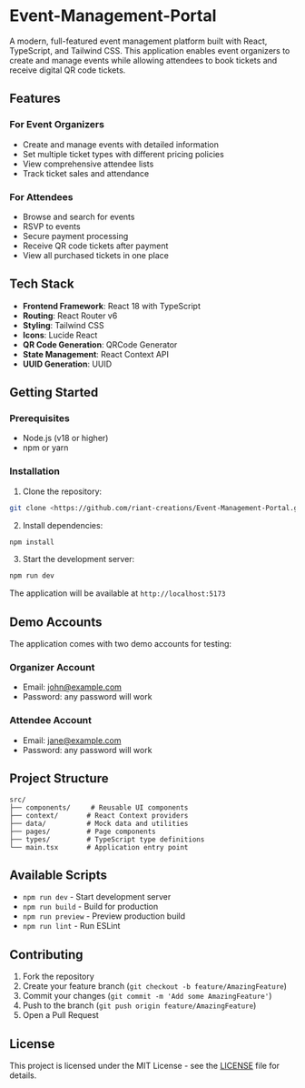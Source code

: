 # Event-Management-Portal

A modern, full-featured event management platform built with React, TypeScript, and Tailwind CSS. This application enables event organizers to create and manage events while allowing attendees to book tickets and receive digital QR code tickets.

## Features

### For Event Organizers
- Create and manage events with detailed information
- Set multiple ticket types with different pricing policies
- View comprehensive attendee lists
- Track ticket sales and attendance

### For Attendees
- Browse and search for events
- RSVP to events
- Secure payment processing
- Receive QR code tickets after payment
- View all purchased tickets in one place

## Tech Stack

- **Frontend Framework**: React 18 with TypeScript
- **Routing**: React Router v6
- **Styling**: Tailwind CSS
- **Icons**: Lucide React
- **QR Code Generation**: QRCode Generator
- **State Management**: React Context API
- **UUID Generation**: UUID

## Getting Started

### Prerequisites

- Node.js (v18 or higher)
- npm or yarn

### Installation

1. Clone the repository:
```bash
git clone <https://github.com/riant-creations/Event-Management-Portal.git>
```

2. Install dependencies:
```bash
npm install
```

3. Start the development server:
```bash
npm run dev
```

The application will be available at `http://localhost:5173`

## Demo Accounts

The application comes with two demo accounts for testing:

### Organizer Account
- Email: john@example.com
- Password: any password will work

### Attendee Account
- Email: jane@example.com
- Password: any password will work

## Project Structure

```
src/
├── components/     # Reusable UI components
├── context/       # React Context providers
├── data/          # Mock data and utilities
├── pages/         # Page components
├── types/         # TypeScript type definitions
└── main.tsx       # Application entry point
```

## Available Scripts

- `npm run dev` - Start development server
- `npm run build` - Build for production
- `npm run preview` - Preview production build
- `npm run lint` - Run ESLint

## Contributing

1. Fork the repository
2. Create your feature branch (`git checkout -b feature/AmazingFeature`)
3. Commit your changes (`git commit -m 'Add some AmazingFeature'`)
4. Push to the branch (`git push origin feature/AmazingFeature`)
5. Open a Pull Request

## License

This project is licensed under the MIT License - see the [LICENSE](LICENSE) file for details.
